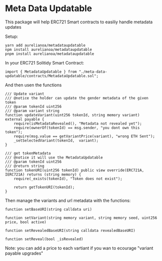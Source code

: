 # Meta Data Updatable

This package will help ERC721 Smart contracts to easiliy handle metadata updates

Setup:


```shell
yarn add aurelianoa/metadataupdatable
npm install aurelianoa/metadataupdatable
pnpm install aurelianoa/metadataupdatable
```

In your ERC721 Solitidy Smart Contract:

```shell
import { MetadataUpdatable } from "./meta-data-updatable/contracts/MetadataUpdatable.sol";
```

And then usen the functions 


```shell
/// Update variant
/// @notice the holder can update the gender metadata of the given token
/// @param tokenId uint256
/// @param variant string
function updateVariant(uint256 tokenId, string memory variant) external payable {
    require(isMetadataRevealed(), "Metadata not revealed yet");
    require(ownerOf(tokenId) == msg.sender, "you dont own this token");
    require(msg.value == getVariantPrice(variant), "wrong ETH Sent");
    _setSelectedVariant(tokenId,  variant);
}

/// get tokenMetadata
/// @notice it will use the MetadataUpdatable
/// @param tokenId uint256
/// @return string
function tokenURI(uint256 tokenId) public view override(ERC721A, IERC721A) returns (string memory) {
    require(_exists(tokenId), "Token does not exist");

    return getTokenURI(tokenId);
}
```
Then manage the variants and url metadata with the functions:

```shell
function setBaseURI(string calldata uri)
```

```shell
function setVariant(string memory variant, string memory seed, uint256 price, bool active)
```

```shell
function setRevealedBaseURI(string calldata revealedBaseURI)
```

```shell
function setReveal(bool _isRevealed)
```

Note: you can add a price to each vartiant if you wan to ecourage "variant payable upgrades"

